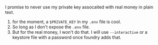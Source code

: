 I promise to never use my private key assocaited with real money in plain text.
1. for the moment, a `$PRIVATE_KEY` in my `.env` file is cool.
2. So long as I don't expose the `.env` file.
3. But for the real money, I won't do that. I will use `--interactive` or a keystore file with a password once foundry adds that.